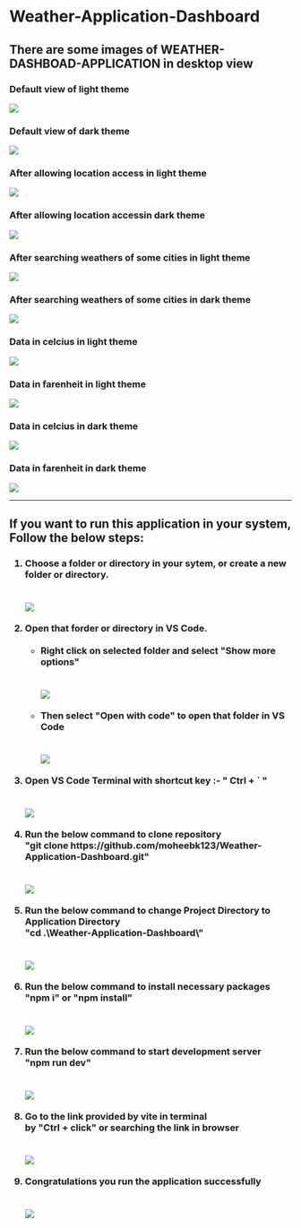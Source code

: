 # Weather-Application-Dashboard

<h2>There are some images of WEATHER-DASHBOAD-APPLICATION in desktop view</h2>
<h3>Default view of light theme</h3>
<img src="./public/photo1.png" />
<h3>Default view of dark theme</h3>
<img src="./public/photo2.png" />
<h3>After allowing location access in light theme</h3>
<img src="./public/photo3.png" />
<h3>After allowing location accessin dark theme</h3>
<img src="./public/photo4.png" />
<h3>After searching weathers of some cities in light theme</h3>
<img src="./public/photo5.png" />
<h3>After searching weathers of some cities in dark theme</h3>
<img src="./public/photo6.png" />
<h3>Data in celcius in light theme</h3>
<img src="./public/photo7.png" />
<h3>Data in farenheit in light theme</h3>
<img src="./public/photo8.png" />
<h3>Data in celcius in dark theme</h3>
<img src="./public/photo9.png" />
<h3>Data in farenheit in dark theme</h3>
<img src="./public/photo10.png" />
<br/>
<hr/>
<h2>If you want to run this application in your system, Follow the below steps:</h2>
<h3>
<ol type="1">
  <li>
    Choose a folder or directory in your sytem, or create a new folder or
    directory.
  </li>
  <br/>
  <br/>
  <img src="./public/photo11.png" />
  <br/>
  <br/>
  <li>
    Open that forder or directory in VS Code.
    <br/>
    <br/>
    <ul>
      <li>Right click on selected folder and select "Show more options"</li>
      <br/>
      <br/>
      <img src="./public/photo12.png" />
      <br/>
      <br/>
      <li>Then select "Open with code" to open that folder in VS Code</li>
      <br/>
      <br/>
      <img src="./public/photo13.png" />
      <br/>
      <br/>
    </ul>
  </li>
  <li>Open VS Code Terminal with shortcut key :- " Ctrl + ` "</li>
  <br/>
  <br/>
  <img src="./public/photo14.png" />
  <br/>
  <br/>
  <li>
    Run the below command to clone repository
    <br />"git clone https://github.com/moheebk123/Weather-Application-Dashboard.git"
  </li>
  <br/>
  <br/>
  <img src="./public/photo15.png" />
  <br/>
  <br/>
  <li>
    Run the below command to change Project Directory to Application
    Directory<br />"cd .\Weather-Application-Dashboard\"
  </li>
  <br/>
  <br/>
  <img src="./public/photo16.png" />
  <br/>
  <br/>
  <li>
    Run the below command to install necessary packages <br />"npm i" or
    "npm install"
  </li>
  <br/>
  <br/>
  <img src="./public/photo17.png" />
  <br/>
  <br/>
  <li>
    Run the below command to start development server<br />"npm run dev"
  </li>
  <br/>
  <br/>
  <img src="./public/photo18.png" />
  <br/>
  <br/>
  <li>
    Go to the link provided by vite in terminal<br />by "Ctrl + click" or
    searching the link in browser
  </li>
  <br/>
  <br/>
  <img src="./public/photo19.png" />
  <br/>
  <br/>
  <li>Congratulations you run the application successfully</li>
  <br/>
  <br/>
  <img src="./public/photo1.png" />
</ol>